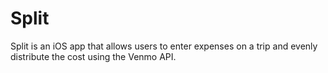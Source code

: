 # Split
Split is an iOS app that allows users to enter expenses on a trip and evenly distribute the cost using the Venmo API.
